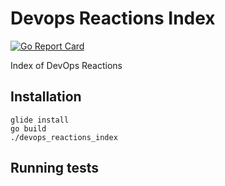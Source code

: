 # Devops Reactions Index

[![Go Report Card](https://goreportcard.com/badge/github.com/albertyw/devops-reactions-index)](https://goreportcard.com/report/github.com/albertyw/devops-reactions-index)

Index of DevOps Reactions

## Installation

```
glide install
go build
./devops_reactions_index
```

## Running tests
